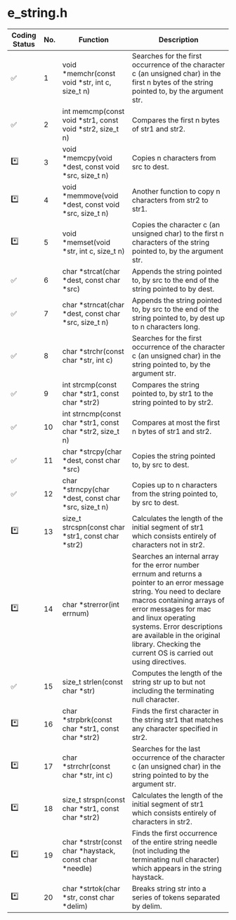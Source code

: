 # e_string.h

| Coding Status | No. | Function | Description |
| ------ | ------ | ------ | ------ |
| ✅ | 1 | void *memchr(const void *str, int c, size_t n) | Searches for the first occurrence of the character c (an unsigned char) in the first n bytes of the string pointed to, by the argument str. |
| ✅ | 2 | int memcmp(const void *str1, const void *str2, size_t n) | Compares the first n bytes of str1 and str2. |
| *️⃣ | 3 | void *memcpy(void *dest, const void *src, size_t n) | Copies n characters from src to dest. |
| *️⃣ | 4 | void *memmove(void *dest, const void *src, size_t n) | Another function to copy n characters from str2 to str1. |
| *️⃣ | 5 | void *memset(void *str, int c, size_t n) | Copies the character c (an unsigned char) to the first n characters of the string pointed to, by the argument str. |
| ✅ | 6 | char *strcat(char *dest, const char *src) | Appends the string pointed to, by src to the end of the string pointed to by dest. |
| ✅ | 7 | char *strncat(char *dest, const char *src, size_t n) | Appends the string pointed to, by src to the end of the string pointed to, by dest up to n characters long. |
| ✅ | 8	| char *strchr(const char *str, int c) | Searches for the first occurrence of the character c (an unsigned char) in the string pointed to, by the argument str. |
| ✅ | 9 | int strcmp(const char *str1, const char *str2) | Compares the string pointed to, by str1 to the string pointed to by str2. |
| ✅ | 10 | int strncmp(const char *str1, const char *str2, size_t n) | Compares at most the first n bytes of str1 and str2. |
| ✅ | 11 | char *strcpy(char *dest, const char *src) | Copies the string pointed to, by src to dest. |
| ✅ | 12 | char *strncpy(char *dest, const char *src, size_t n) | Copies up to n characters from the string pointed to, by src to dest. |
| *️⃣ | 13 | size_t strcspn(const char *str1, const char *str2) | Calculates the length of the initial segment of str1 which consists entirely of characters not in str2. |
| *️⃣ | 14 | char *strerror(int errnum) | Searches an internal array for the error number errnum and returns a pointer to an error message string. You need to declare macros containing arrays of error messages for mac and linux operating systems. Error descriptions are available in the original library. Checking the current OS is carried out using directives. |
| ✅ | 15 | size_t strlen(const char *str) | Computes the length of the string str up to but not including the terminating null character. |
| *️⃣ | 16 | char *strpbrk(const char *str1, const char *str2) | Finds the first character in the string str1 that matches any character specified in str2. |
| *️⃣ | 17 | char *strrchr(const char *str, int c) | Searches for the last occurrence of the character c (an unsigned char) in the string pointed to by the argument str. |
| *️⃣ | 18 | size_t strspn(const char *str1, const char *str2) | Calculates the length of the initial segment of str1 which consists entirely of characters in str2. |
| *️⃣ | 19 | char *strstr(const char *haystack, const char *needle) | Finds the first occurrence of the entire string needle (not including the terminating null character) which appears in the string haystack. |
| *️⃣ | 20 | char *strtok(char *str, const char *delim) | Breaks string str into a series of tokens separated by delim. |
